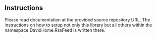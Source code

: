## Instructions

Please read documentation at the provided source repository URL. 
The instructions on how to setup not only this library but all others within the namespace DavidHome.RssFeed is written there.